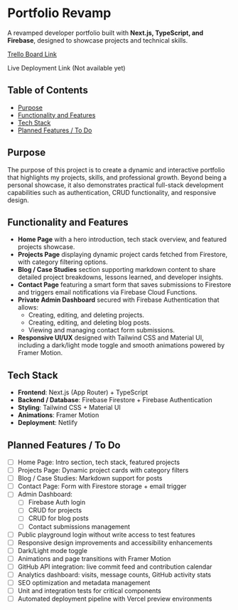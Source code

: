 # Portfolio Revamp  

A revamped developer portfolio built with **Next.js, TypeScript, and Firebase**, designed to showcase projects and technical skills.  

[Trello Board Link](https://trello.com/b/48h5sv1m)

Live Deployment Link (Not available yet)
  
## Table of Contents  

- [Purpose](#purpose)  
- [Functionality and Features](#functionality-and-features)  
- [Tech Stack](#tech-stack)  
- [Planned Features / To Do](#planned-features--to-do)  

## Purpose  

The purpose of this project is to create a dynamic and interactive portfolio that highlights my projects, skills, and professional growth. Beyond being a personal showcase, it also demonstrates practical full-stack development capabilities such as authentication, CRUD functionality, and responsive design.  

## Functionality and Features  

- **Home Page** with a hero introduction, tech stack overview, and featured projects showcase.  
- **Projects Page** displaying dynamic project cards fetched from Firestore, with category filtering options.  
- **Blog / Case Studies** section supporting markdown content to share detailed project breakdowns, lessons learned, and developer insights.  
- **Contact Page** featuring a smart form that saves submissions to Firestore and triggers email notifications via Firebase Cloud Functions.  
- **Private Admin Dashboard** secured with Firebase Authentication that allows:  
  - Creating, editing, and deleting projects.  
  - Creating, editing, and deleting blog posts.  
  - Viewing and managing contact form submissions.  
- **Responsive UI/UX** designed with Tailwind CSS and Material UI, including a dark/light mode toggle and smooth animations powered by Framer Motion.  

## Tech Stack  

- **Frontend**: Next.js (App Router) + TypeScript  
- **Backend / Database**: Firebase Firestore + Firebase Authentication  
- **Styling**: Tailwind CSS + Material UI  
- **Animations**: Framer Motion  
- **Deployment**: Netlify  

## Planned Features / To Do  

- [ ] Home Page: Intro section, tech stack, featured projects  
- [ ] Projects Page: Dynamic project cards with category filters  
- [ ] Blog / Case Studies: Markdown support for posts  
- [ ] Contact Page: Form with Firestore storage + email trigger  
- [ ] Admin Dashboard:  
  - [ ] Firebase Auth login  
  - [ ] CRUD for projects  
  - [ ] CRUD for blog posts  
  - [ ] Contact submissions management
- [ ] Public playground login without write access to test features  
- [ ] Responsive design improvements and accessibility enhancements  
- [ ] Dark/Light mode toggle  
- [ ] Animations and page transitions with Framer Motion  
- [ ] GitHub API integration: live commit feed and contribution calendar  
- [ ] Analytics dashboard: visits, message counts, GitHub activity stats  
- [ ] SEO optimization and metadata management  
- [ ] Unit and integration tests for critical components
- [ ] Automated deployment pipeline with Vercel preview environments
